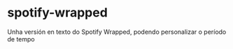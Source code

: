 # spotify-wrapped
 Unha versión en texto do Spotify Wrapped, podendo personalizar o período de tempo
